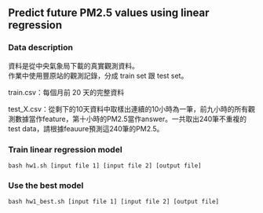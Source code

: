 ## Predict future PM2.5 values using linear regression  

### Data description
資料是從中央氣象局下載的真實觀測資料。  
作業中使用豐原站的觀測記錄，分成 train set 跟 test set。

train.csv：每個月前 20 天的完整資料  

test_X.csv：從剩下的10天資料中取樣出連續的10小時為一筆，前九小時的所有觀測數據當作feature，第十小時的PM2.5當作answer。一共取出240筆不重複的test data，請根據feauure預測這240筆的PM2.5。

### Train linear regression model
```
bash hw1.sh [input file 1] [input file 2] [output file]
```

### Use the best model
```
bash hw1_best.sh [input file 1] [input file 2] [output file]
```

